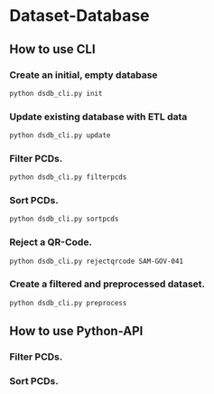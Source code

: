 # Dataset-Database

## How to use CLI

### Create an initial, empty database

```bash
python dsdb_cli.py init
```

### Update existing database with ETL data

```bash
python dsdb_cli.py update
```

### Filter PCDs.

```bash
python dsdb_cli.py filterpcds
```

### Sort PCDs.

```bash
python dsdb_cli.py sortpcds
```

### Reject a QR-Code.

```bash
python dsdb_cli.py rejectqrcode SAM-GOV-041
```

### Create a filtered and preprocessed dataset.

```bash
python dsdb_cli.py preprocess
```

## How to use Python-API

### Filter PCDs.

### Sort PCDs.